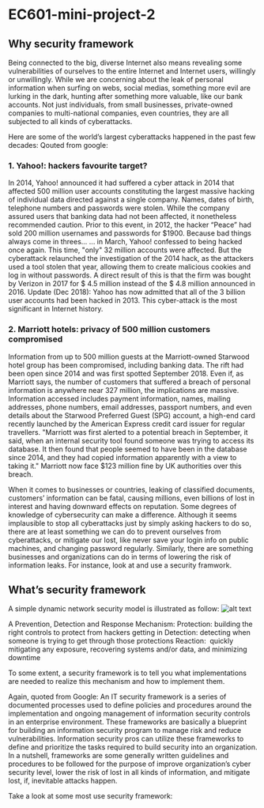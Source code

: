 # EC601-mini-project-2
## Why security framework
Being connected to the big, diverse Internet also means revealing some vulnerabilities of ourselves to the entire Internet and Internet users, willingly or unwillingly. While we are concerning about the leak of personal information when surfing on webs, social medias, something more evil are lurking in the dark, hunting after something more valuable, like our bank accounts. Not just individuals, from small businesses, private-owned companies to multi-national companies, even countries, they are all subjected to all kinds of cyberattacks.

Here are some of the world’s largest cyberattacks happened in the past few decades:
Qouted from google:
### 1. Yahoo!: hackers favourite target?
In 2014, Yahoo! announced it had suffered a cyber attack in 2014 that affected 500 million user accounts constituting the largest massive hacking of individual data directed against a single company. Names, dates of birth, telephone numbers and passwords were stolen. While the company assured users that banking data had not been affected, it nonetheless recommended caution. Prior to this event, in 2012, the hacker “Peace” had sold 200 million usernames and passwords for $1900.
Because bad things always come in threes...
... in March, Yahoo! confessed to being hacked once again. This time, "only" 32 million accounts were affected. But the cyberattack relaunched the investigation of the 2014 hack, as the attackers used a tool stolen that year, allowing them to create malicious cookies and log in without passwords. A direct result of this is that the firm was bought by Verizon in 2017 for $ 4.5 million instead of the $ 4.8 million announced in 2016. Update (Dec 2018): Yahoo has now admitted that all of the 3 billion user accounts had been hacked in 2013. This cyber-attack is the most significant in Internet history.

### 2. Marriott hotels: privacy of 500 million customers compromised
Information from up to 500 million guests at the Marriott-owned Starwood hotel group has been compromised, including banking data. The rift had been open since 2014 and was first spotted September 2018. Even if, as Marriott says, the number of customers that suffered a breach of personal information is anywhere near 327 million, the implications are massive. Information accessed includes payment information, names, mailing addresses, phone numbers, email addresses, passport numbers, and even details about the Starwood Preferred Guest (SPG) account, a high-end card recently launched by the American Express credit card issuer for regular travellers.
"Marriott was first alerted to a potential breach in September, it said, when an internal security tool found someone was trying to access its database. It then found that people seemed to have been in the database since 2014, and they had copied information apparently with a view to taking it."
Marriott now face $123 million fine by UK authorities over this breach.

When it comes to businesses or countries, leaking of classified documents, customers’ information can be fatal, causing millions, even billions of lost in interest and having downward effects on reputation. Some degrees of knowledge of cybersecurity can make a difference.
Although it seems implausible to stop all cyberattacks just by simply asking hackers to do so, there are at least something we can do to prevent ourselves from cyberattacks, or mitigate our lost, like never save your login info on public machines, and changing password regularly. 
Similarly, there are something businesses and organizations can do in terms of lowering the risk of information leaks. For instance, look at and use a security framwork.

## What’s security framework
A simple dynamic network security model is illustrated as follow:
![alt text](https://images.app.goo.gl/T5qeYuZsFBEi8bVN8/to/img.png)

A Prevention, Detection and Response Mechanism:
Protection: building the right controls to protect from hackers getting in
Detection: detecting when someone is trying to get through those protections
Reaction:  quickly mitigating any exposure, recovering systems and/or data, and minimizing downtime

To some extent, a security framework is to tell you what implementations are needed to realize this mechanism and how to implement them.

Again, quoted from Google:
An IT security framework is a series of documented processes used to define policies and procedures around the implementation and ongoing management of information security controls in an enterprise environment. These frameworks are basically a blueprint for building an information security program to manage risk and reduce vulnerabilities. Information security pros can utilize these frameworks to define and prioritize the tasks required to build security into an organization.
In a nutshell, frameworks are some generally written guidelines and procedures to be followed for the purpose of improve organization’s cyber security level, lower the risk of lost in all kinds of information, and mitigate lost, if, inevitable attacks happen.

Take a look at some most use security framework:
